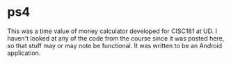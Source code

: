 # ps4
This was a time value of money calculator developed for CISC181 at UD. I haven't looked at any of the code from the course since it was
posted here, so that stuff may or may note be functional. It was written to be an Android application.
